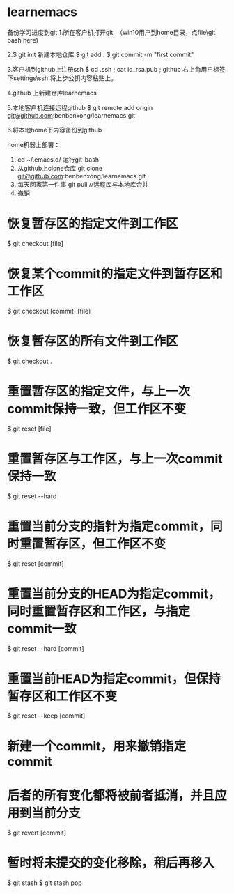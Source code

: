 # learnemacs
备份学习进度到git
1.所在客户机打开git. （win10用户到home目录，点file\git bash here)

2.$ git init 新建本地仓库
  $ git add .
  $ git commit -m "first commit"
  
3.客户机到github上注册ssh
  $ cd .ssh  ;  cat id_rsa.pub  ;  github 右上角用户标签下settings\ssh 将上步公钥内容粘贴上。
  
4.github 上新建仓库learnemacs

5.本地客户机连接运程github
  $ git remote add origin git@github.com:benbenxong/learnemacs.git
  
6.将本地home下内容备份到github

home机器上部署：
1. cd ~/.emacs.d/ 运行git-bash
2. 从github上clone仓库 
git clone git@github.com:benbenxong/learnemacs.git .
3. 每天回家第一件事
git pull //远程库与本地库合并
4. 撤销
# 恢复暂存区的指定文件到工作区
$ git checkout [file]

# 恢复某个commit的指定文件到暂存区和工作区
$ git checkout [commit] [file]

# 恢复暂存区的所有文件到工作区
$ git checkout .

# 重置暂存区的指定文件，与上一次commit保持一致，但工作区不变
$ git reset [file]

# 重置暂存区与工作区，与上一次commit保持一致
$ git reset --hard

# 重置当前分支的指针为指定commit，同时重置暂存区，但工作区不变
$ git reset [commit]

# 重置当前分支的HEAD为指定commit，同时重置暂存区和工作区，与指定commit一致
$ git reset --hard [commit]

# 重置当前HEAD为指定commit，但保持暂存区和工作区不变
$ git reset --keep [commit]

# 新建一个commit，用来撤销指定commit
# 后者的所有变化都将被前者抵消，并且应用到当前分支
$ git revert [commit]

# 暂时将未提交的变化移除，稍后再移入
$ git stash
$ git stash pop
